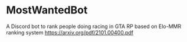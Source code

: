 # MostWantedBot
A Discord bot to rank people doing racing in GTA RP based on Elo-MMR ranking system https://arxiv.org/pdf/2101.00400.pdf
